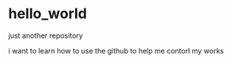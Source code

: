 # hello_world
just another repository

i want to learn how to use the github to help me contorl my works
